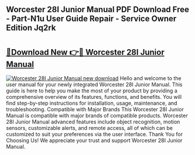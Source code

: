 ## Worcester 28I Junior Manual PDF Download Free - Part-N1u User Guide Repair - Service Owner Edition Jq2rk

# <h2><a href="http://cf18846.oget.top/?id=Worcester+28I+Junior+Manual">🔗Download New 👉🔴 Worcester 28I Junior Manual</a></h2>

[![Worcester 28I Junior Manual new download](https://i.imgur.com/5g1atiW.png)](http://cf18846.oget.top/?id=Worcester+28I+Junior+Manual)
Hello and welcome to the user manual for your newly integrated Worcester 28I Junior Manual. This guide is here to help you make the most of your product by providing a comprehensive overview of its features, functions, and benefits. You will find step-by-step instructions for installation, usage, maintenance, and troubleshooting. Compatible with Major Brands This Worcester 28I Junior Manual is compatible with major brands of compatible products. Worcester 28I Junior Manual advanced features include object recognition, motion sensors, customizable alerts, and remote access, all of which can be customized to suit your preferences via the user interface. Thank You for Choosing Us! We appreciate your trust and support Worcester 28I Junior Manual.
